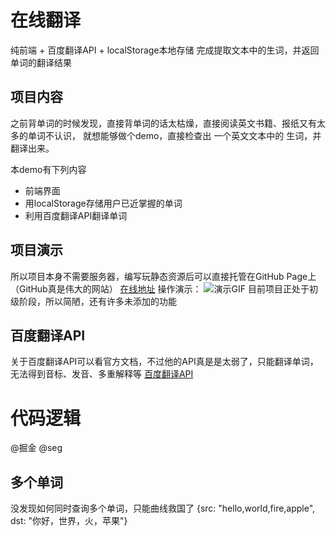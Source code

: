 # 在线翻译
纯前端 + 百度翻译API + localStorage本地存储
完成提取文本中的生词，并返回单词的翻译结果


## 项目内容
之前背单词的时候发现，直接背单词的话太枯燥，直接阅读英文书籍、报纸又有太多的单词不认识，
就想能够做个demo，直接检查出 一个英文文本中的 生词，并翻译出来。

本demo有下列内容
- 前端界面
- 用localStorage存储用户已近掌握的单词
- 利用百度翻译API翻译单词


## 项目演示
所以项目本身不需要服务器，编写玩静态资源后可以直接托管在GitHub Page上（GitHub真是伟大的网站）
[在线地址](https://saltfish666.github.io/translate/)
操作演示：
![演示GIF](https://i.imgur.com/j4SBdxu.gifv)
目前项目正处于初级阶段，所以简陋，还有许多未添加的功能


## 百度翻译API
关于百度翻译API可以看官方文档，不过他的API真是是太弱了，只能翻译单词，无法得到音标、发音、多重解释等
[百度翻译API](https://fanyi-api.baidu.com/api/trans/product/apidoc)

# 代码逻辑
@掘金 @seg

## 多个单词
没发现如何同时查询多个单词，只能曲线救国了
{src: "hello,world,fire,apple", dst: "你好，世界，火，苹果"}
